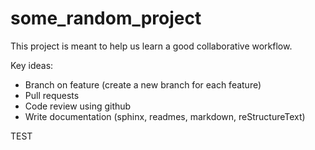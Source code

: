 some_random_project
===================

This project is meant to help us learn a good collaborative workflow.

Key ideas:

- Branch on feature (create a new branch for each feature)
- Pull requests
- Code review using github
- Write documentation (sphinx, readmes, markdown, reStructureText)


TEST
